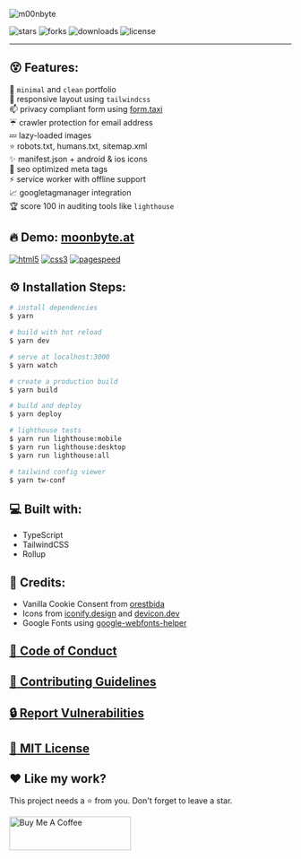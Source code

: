 ![m00nbyte][socialify-img]

![stars][stars-img] ![forks][forks-img] ![downloads][downloads-img] ![license][license-img]

---

## :dizzy_face: Features:

:rocket: `minimal` and `clean` portfolio<br />
:art: responsive layout using `tailwindcss`<br />
:mailbox: privacy compliant form using [form.taxi](https://form.taxi/)<br />
:umbrella: crawler protection for email address<br />
:zzz: lazy-loaded images<br />
:star: robots.txt, humans.txt, sitemap.xml<br />
:sparkles: manifest.json + android & ios icons<br />
:candy: seo optimized meta tags<br />
:zap: service worker with offline support<br />
:chart_with_upwards_trend: googletagmanager integration<br />
:trophy: score 100 in auditing tools like `lighthouse`

## :fire: Demo: [moonbyte.at](https://moonbyte.at/)

[![html5][html5-img]][html5-uri] [![css3][css3-img]][css3-uri] [![pagespeed][pagespeed-img]][pagespeed-uri]

## :gear: Installation Steps:

```bash
# install dependencies
$ yarn

# build with hot reload
$ yarn dev

# serve at localhost:3000
$ yarn watch

# create a production build
$ yarn build

# build and deploy
$ yarn deploy

# lighthouse tests
$ yarn run lighthouse:mobile
$ yarn run lighthouse:desktop
$ yarn run lighthouse:all

# tailwind config viewer
$ yarn tw-conf
```

## :computer: Built with:

-   TypeScript
-   TailwindCSS
-   Rollup

## :cake: Credits:

-   Vanilla Cookie Consent from [orestbida](hhttps://cookieconsent.orestbida.com/)
-   Icons from [iconify.design](https://iconify.design/) and [devicon.dev](https://devicon.dev/)
-   Google Fonts using [google-webfonts-helper](https://google-webfonts-helper.herokuapp.com/fonts)

## [:straight_ruler: Code of Conduct](CODE-OF-CONDUCT.md)

## [:card_index: Contributing Guidelines](CONTRIBUTING.md)

## [:lock: Report Vulnerabilities](SECURITY.md)

## [:page_with_curl: MIT License](LICENSE.md)

## :heart: Like my work?

This project needs a :star: from you.
Don't forget to leave a star.

<a href="https://www.buymeacoffee.com/m00nbyte" target="_blank">
    <img src="https://cdn.buymeacoffee.com/buttons/v2/default-yellow.png" alt="Buy Me A Coffee" width="217" height="60">
</a>

<!-- github badges -->

[socialify-img]: https://socialify.git.ci/m00nbyte/moonbyte.at/image?font=Raleway&logo=https%3A%2F%2Fmoonbyte.at%2Fimg%2Flogo_white.png&name=1&pattern=Solid&theme=Dark
[stars-img]: https://img.shields.io/github/stars/m00nbyte/moonbyte.at?style=for-the-badge
[forks-img]: https://img.shields.io/github/forks/m00nbyte/moonbyte.at?style=for-the-badge
[downloads-img]: https://img.shields.io/github/downloads/m00nbyte/moonbyte.at/total?style=for-the-badge
[license-img]: https://img.shields.io/github/license/m00nbyte/moonbyte.at?style=for-the-badge

<!-- custom badges -->

[html5-img]: https://img.shields.io/w3c-validation/default?color=4CAF50&label=html5&style=flat-square&targetUrl=https%3A%2F%2Fmoonbyte.at%2F
[html5-uri]: https://validator.w3.org/nu/?doc=https://moonbyte.at/
[css3-img]: https://img.shields.io/badge/css3-validated-4CAF50?style=flat-square
[css3-uri]: https://jigsaw.w3.org/css-validator/validator?uri=https://moonbyte.at/&profile=css3svg&usermedium=all&warning=1&vextwarning=&lang=en
[pagespeed-img]: https://img.shields.io/badge/mobile/desktop-99/100-4CAF50?style=flat-square
[pagespeed-uri]: https://developers.google.com/speed/pagespeed/insights/?hl=en&url=https%3A%2F%2Fmoonbyte.at%2F
[github-img]: https://img.shields.io/badge/hosted%20on-github%20pages-4CAF50?style=flat-square
[github-uri]: https://pages.github.com/
[letsencrypt-img]: https://img.shields.io/badge/ssl%20by-letsencrypt.org-4CAF50?style=flat-square
[letsencrypt-uri]: https://tls-observatory.services.mozilla.com/static/certsplainer.html?id=188406544
[uptime-img]: https://img.shields.io/uptimerobot/ratio/m785355900-8e8ee29a01708121944822b0?color=4CAF50&style=flat-square
[uptime-uri]: https://stats.uptimerobot.com/9L3KpCmA6n
[observatory-img]: https://img.shields.io/mozilla-observatory/grade-score/moonbyte.at?color=4CAF50&publish&style=flat-square&label=mozilla
[observatory-uri]: https://observatory.mozilla.org/analyze/moonbyte.at
[securityheaders-img]: https://img.shields.io/security-headers?color=4CAF50&style=flat-square&label=securityheaders&url=https%3A%2F%2Fmoonbyte.at%2F
[securityheaders-uri]: https://securityheaders.com/?followRedirects=on&hide=on&q=moonbyte.at
[ssllabs-img]: https://img.shields.io/badge/dynamic/json?color=4CAF50&style=flat-square&label=SSLLabs&query=endpoints.0.grade&url=https://api.ssllabs.com/api/v3/analyze?host=https://moonbyte.at/
[ssllabs-uri]: https://www.ssllabs.com/ssltest/analyze.html?d=moonbyte.at&hideResults=on
[immuniweb-img]: https://img.shields.io/badge/immuniweb-A+-4CAF50?style=flat-square
[immuniweb-uri]: https://www.immuniweb.com/ssl/?id=GbdyeMCm
[imirhil-img]: https://img.shields.io/badge/tls.imirhil.fr-A+-4CAF50?style=flat-square
[imirhil-uri]: https://tls.imirhil.fr/https/moonbyte.at
[hstspreload-img]: https://img.shields.io/hsts/preload/moonbyte.at?color=4CAF50&style=flat-square&label=hstspreload
[hstspreload-uri]: https://hstspreload.org/?domain=moonbyte.at
[safebrowsing-img]: https://img.shields.io/badge/Google%20SafeBrowsing-clean-4CAF50?style=flat-square
[safebrowsing-uri]: https://transparencyreport.google.com/safe-browsing/search?url=https://moonbyte.at/
[virustotal-img]: https://img.shields.io/badge/Virustotal-clean-4CAF50?style=flat-square
[virustotal-uri]: https://virustotal.com/gui/url/83efb58349b96388f012071c5995faae12614ef517969df7ba7af3ec1b549672/detection/u-83efb58349b96388f012071c5995faae12614ef517969df7ba7af3ec1b549672-1599220215
[sucuri-img]: https://img.shields.io/badge/Sucuri-clean-4CAF50?style=flat-square
[sucuri-uri]: https://sitecheck.sucuri.net/results/https/moonbyte.at
[ssltrust-img]: https://img.shields.io/badge/SSLtrust-clean-4CAF50?style=flat-square
[ssltrust-uri]: https://ssltrust.com.au/ssl-tools/website-security-check?domain=moonbyte.at
[urlvoid-img]: https://img.shields.io/badge/URLVoid-clean-4CAF50?style=flat-square
[urlvoid-uri]: https://urlvoid.com/scan/moonbyte.at/
[clamav-img]: https://img.shields.io/badge/ClamAV-clean-4CAF50?style=flat-square
[clamav-uri]: https://www.clamav.net/

